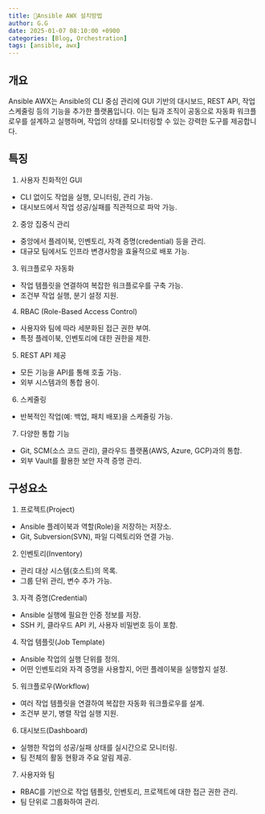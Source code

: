 ```yaml
---
title: Ansible AWX 설치방법
author: G.G
date: 2025-01-07 08:10:00 +0900
categories: [Blog, Orchestration]
tags: [ansible, awx]
---
```


## 개요
Ansible AWX는 Ansible의 CLI 중심 관리에 GUI 기반의 대시보드, REST API, 작업 스케줄링 등의 기능을 추가한 플랫폼입니다. 이는 팀과 조직이 공동으로 자동화 워크플로우를 설계하고 실행하며, 작업의 상태를 모니터링할 수 있는 강력한 도구를 제공합니다.

## 특징
1. 사용자 친화적인 GUI
- CLI 없이도 작업을 실행, 모니터링, 관리 가능.
- 대시보드에서 작업 성공/실패를 직관적으로 파악 가능.

2. 중앙 집중식 관리
- 중앙에서 플레이북, 인벤토리, 자격 증명(credential) 등을 관리.
- 대규모 팀에서도 인프라 변경사항을 효율적으로 배포 가능.

3. 워크플로우 자동화
- 작업 템플릿을 연결하여 복잡한 워크플로우를 구축 가능.
- 조건부 작업 실행, 분기 설정 지원.

4. RBAC (Role-Based Access Control)
- 사용자와 팀에 따라 세분화된 접근 권한 부여.
- 특정 플레이북, 인벤토리에 대한 권한을 제한.

5. REST API 제공
- 모든 기능을 API를 통해 호출 가능.
- 외부 시스템과의 통합 용이.

6. 스케줄링
- 반복적인 작업(예: 백업, 패치 배포)을 스케줄링 가능.

7. 다양한 통합 기능
- Git, SCM(소스 코드 관리), 클라우드 플랫폼(AWS, Azure, GCP)과의 통합.
- 외부 Vault를 활용한 보안 자격 증명 관리.

## 구성요소
1. 프로젝트(Project)
- Ansible 플레이북과 역할(Role)을 저장하는 저장소.
- Git, Subversion(SVN), 파일 디렉토리와 연결 가능.

2. 인벤토리(Inventory)
- 관리 대상 시스템(호스트)의 목록.
- 그룹 단위 관리, 변수 추가 가능.

3. 자격 증명(Credential)
- Ansible 실행에 필요한 인증 정보를 저장.
- SSH 키, 클라우드 API 키, 사용자 비밀번호 등이 포함.

4. 작업 템플릿(Job Template)
- Ansible 작업의 실행 단위를 정의.
- 어떤 인벤토리와 자격 증명을 사용할지, 어떤 플레이북을 실행할지 설정.

5. 워크플로우(Workflow)
- 여러 작업 템플릿을 연결하여 복잡한 자동화 워크플로우를 설계.
- 조건부 분기, 병렬 작업 실행 지원.

6. 대시보드(Dashboard)
- 실행한 작업의 성공/실패 상태를 실시간으로 모니터링.
- 팀 전체의 활동 현황과 주요 알림 제공.

7. 사용자와 팀
- RBAC를 기반으로 작업 템플릿, 인벤토리, 프로젝트에 대한 접근 권한 관리.
- 팀 단위로 그룹화하여 관리.
